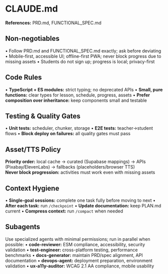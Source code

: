 # CLAUDE.md

**References:** PRD.md, FUNCTIONAL_SPEC.md

## Non-negotiables

• Follow PRD.md and FUNCTIONAL_SPEC.md exactly; ask before deviating
• Mobile-first, accessible UI; offline-first PWA; never block progress due to missing assets
• Students do not sign up; progress is local; privacy-first

## Code Rules

• **TypeScript + ES modules:** strict typing; no deprecated APIs
• **Small, pure functions:** clear types for lesson, schedule, progress, assets
• **Prefer composition over inheritance:** keep components small and testable

## Testing & Quality Gates

• **Unit tests:** scheduler, chunker, storage
• **E2E tests:** teacher→student flows
• **Block deploy on failures:** all quality gates must pass

## Asset/TTS Policy

**Priority order:** local cache → curated (Supabase mappings) → APIs (Pixabay/ElevenLabs) → fallbacks (placeholders/browser TTS)  
**Never block progression:** activities must work even with missing assets

## Context Hygiene

• **Single-goal sessions:** complete one task fully before moving to next
• **After each task:** run `/checkpoint`
• **Update documentation:** keep PLAN.md current
• **Compress context:** run `/compact` when needed

## Subagents

Use specialized agents with minimal permissions; run in parallel when possible:
• **code-reviewer:** ESM compliance, accessibility, security validation
• **test-engineer:** cross-platform testing, performance benchmarks
• **docs-generator:** maintain PRD/spec alignment, API documentation
• **devops-agent:** deployment preparation, environment validation
• **ux-a11y-auditor:** WCAG 2.1 AA compliance, mobile usability